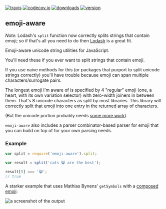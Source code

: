 [![travis]](http://travis-ci.org/beaugunderson/emoji-aware)
[![codecov.io](https://codecov.io/github/beaugunderson/emoji-aware/coverage.svg?branch=master)](https://codecov.io/github/beaugunderson/emoji-aware?branch=master)
[![downloads]](https://www.npmjs.com/package/emoji-aware)
[![version]](https://www.npmjs.com/package/emoji-aware)

[travis]: https://img.shields.io/travis/beaugunderson/emoji-aware.svg
[downloads]: https://img.shields.io/npm/dm/emoji-aware.svg
[version]: https://img.shields.io/npm/v/emoji-aware.svg

## emoji-aware

*Note:* Lodash's `split` function now correctly splits strings that contain
emoji; so if that's all you need to do then [Lodash](https://lodash.com/) is a
great fit.

Emoji-aware unicode string utilities for JavaScript.

You'll need these if you ever want to split strings that contain emoji.

If you use naive methods for this (or packages that purport to split unicode
strings correctly) you'll have trouble because emoji can span multiple
characters/surrogate pairs.

The longest emoji I'm aware of is specified by 4 "regular" emoji (one, a heart,
with its own variation selector) with zero-width joiners in between them.
That's 8 unicode characters as split by most libraries. This library will
correctly split that emoji into one entry in the returned array of characters.

(But the unicode portion probably needs
[some more work](https://mathiasbynens.be/notes/javascript-unicode)).

`emoji-aware` also includes a parser combinator-based parser for emoji that you
can build on top of for your own parsing needs.

### Example

```js
var split = require('emoji-aware').split;

var result = split('cats 😸 are the best');

result[5] === '😸';
// true
```

A starker example that uses Mathias Bynens' `getSymbols` with a
[composed emoji](http://i.imgur.com/NUKsA1Y.png):

![a screenshot of the output](http://i.imgur.com/Gdgsik5.png)
